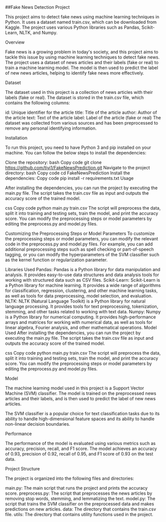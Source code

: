 ##Fake News Detection Project

This project aims to detect fake news using machine learning techniques in Python. It uses a dataset named train.csv, which can be downloaded from Kaggle. The project uses various Python libraries such as Pandas, Scikit-Learn, NLTK, and Numpy.

Overview

Fake news is a growing problem in today's society, and this project aims to tackle this issue by using machine learning techniques to detect fake news. The project uses a dataset of news articles and their labels (fake or real) to train a machine learning model. The model is then used to predict the label of new news articles, helping to identify fake news more effectively.

Dataset

The dataset used in this project is a collection of news articles with their labels (fake or real). The dataset is stored in the train.csv file, which contains the following columns:

id: Unique identifier for the article
title: Title of the article
author: Author of the article
text: Text of the article
label: Label of the article (fake or real)
The dataset was collected from various sources and has been preprocessed to remove any personal identifying information.

Installation

To run this project, you need to have Python 3 and pip installed on your machine. You can follow the below steps to install the dependencies:

Clone the repository:
bash
Copy code
git clone https://github.com/tiyi1/FakeNewsPrediction.git
Navigate to the project directory:
bash
Copy code
cd FakeNewsPrediction
Install the dependencies:
Copy code
pip install -r requirements.txt
Usage

After installing the dependencies, you can run the project by executing the main.py file. The script takes the train.csv file as input and outputs the accuracy score of the trained model.

css
Copy code
python main.py train.csv
The script will preprocess the data, split it into training and testing sets, train the model, and print the accuracy score. You can modify the preprocessing steps or model parameters by editing the preprocess.py and model.py files.

Customizing the Preprocessing Steps or Model Parameters
To customize the preprocessing steps or model parameters, you can modify the relevant code in the preprocess.py and model.py files. For example, you can add additional preprocessing steps such as spell checking or part-of-speech tagging, or you can modify the hyperparameters of the SVM classifier such as the kernel function or regularization parameter.

Libraries Used
Pandas: Pandas is a Python library for data manipulation and analysis. It provides easy-to-use data structures and data analysis tools for working with structured data such as CSV files.
Scikit-Learn: Scikit-Learn is a Python library for machine learning. It provides a wide range of algorithms for classification, regression, clustering, and other machine learning tasks, as well as tools for data preprocessing, model selection, and evaluation.
NLTK: NLTK (Natural Language Toolkit) is a Python library for natural language processing. It provides tools for text preprocessing, tokenization, stemming, and other tasks related to working with text data.
Numpy: Numpy is a Python library for numerical computing. It provides high-performance arrays and matrices for working with numerical data, as well as tools for linear algebra, Fourier analysis, and other mathematical operations.
Model Used
After installing the dependencies, you can run the project by executing the main.py file. The script takes the train.csv file as input and outputs the accuracy score of the trained model.

css
Copy code
python main.py train.csv
The script will preprocess the data, split it into training and testing sets, train the model, and print the accuracy score. You can modify the preprocessing steps or model parameters by editing the preprocess.py and model.py files.

Model

The machine learning model used in this project is a Support Vector Machine (SVM) classifier. The model is trained on the preprocessed news articles and their labels, and is then used to predict the label of new news articles.

The SVM classifier is a popular choice for text classification tasks due to its ability to handle high-dimensional feature spaces and its ability to handle non-linear decision boundaries.

Performance

The performance of the model is evaluated using various metrics such as accuracy, precision, recall, and F1 score. The model achieves an accuracy of 0.93, precision of 0.92, recall of 0.95, and F1 score of 0.93 on the test data.

Project Structure

The project is organized into the following files and directories:

main.py: The main script that runs the project and prints the accuracy score.
preprocess.py: The script that preprocesses the news articles by removing stop words, stemming, and lemmatizing the text.
model.py: The script that trains the SVM classifier on the preprocessed data and makes predictions on new articles.
data: The directory that contains the train.csv file.
utils: The directory that contains utility functions used in the project.
